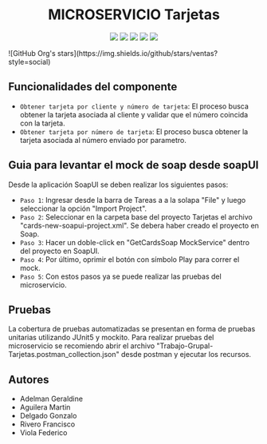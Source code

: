 <h1 align="center">MICROSERVICIO Tarjetas</h1>

<p align="center">
   <img src="https://img.shields.io/badge/Estado-En%20Desarrollo-green">
   <img src="https://img.shields.io/badge/Licencia-%20GlobalLogic-yellow">
   <img src="https://img.shields.io/badge/Base de datos-%20MYSQL-blue">
   <img src="https://img.shields.io/badge/Código-%20Java-blue">
   <img src="https://img.shields.io/badge/Framework-%20Spring-blue">
   </p>
   ![GitHub Org's stars](https://img.shields.io/github/stars/ventas?style=social)

  

## Funcionalidades del componente 

- `Obtener tarjeta por cliente y número de tarjeta`: El proceso busca obtener la tarjeta asociada al cliente y validar que el número coincida con la tarjeta.
- `Obtener tarjeta por número de tarjeta`: El proceso busca obtener la tarjeta asociada al número enviado por parametro.

## Guia para levantar el mock de soap desde soapUI

Desde la aplicación SoapUI se deben realizar los siguientes pasos:

- `Paso 1`: Ingresar desde la barra de Tareas a a la solapa "File" y luego seleccionar la opción "Import Project".
- `Paso 2`: Seleccionar en la carpeta base del proyecto Tarjetas el archivo "cards-new-soapui-project.xml". Se debera haber creado el proyecto en Soap.
- `Paso 3`: Hacer un doble-click en "GetCardsSoap MockService" dentro del proyecto en SoapUI. 
- `Paso 4`: Por último, oprimir el botón con símbolo Play para correr el mock.
- `Paso 5`: Con estos pasos ya se puede realizar las pruebas del microservicio.

## Pruebas
La cobertura de pruebas automatizadas se presentan en forma de pruebas unitarias utilizando JUnit5 y mockito.
Para realizar pruebas del microservicio se recomiendo abrir el archivo "Trabajo-Grupal-Tarjetas.postman_collection.json" desde postman y ejecutar los recursos.

## Autores
<ul>
<li>Adelman Geraldine</li>
<li>Aguilera Martin</li>
<li>Delgado Gonzalo</li>
<li>Rivero Francisco</li>
<li>Viola Federico</li>
</ul>
